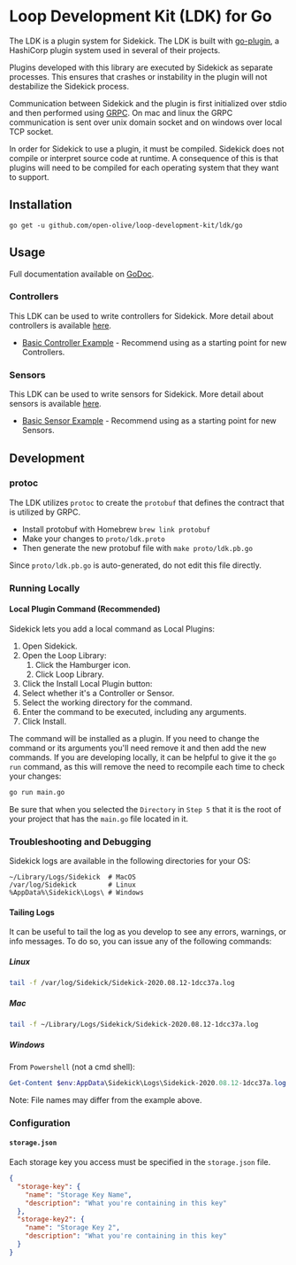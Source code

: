 # Loop Development Kit (LDK) for Go

The LDK is a plugin system for Sidekick. The LDK is built with [go-plugin](https://github.com/hashicorp/go-plugin), a HashiCorp plugin system used in several of their projects.

Plugins developed with this library are executed by Sidekick as separate processes. This ensures that crashes or instability in the plugin will not destabilize the Sidekick process.

Communication between Sidekick and the plugin is first initialized over stdio and then performed using [GRPC](https://grpc.io/). On mac and linux the GRPC communication is sent over unix domain socket and on windows over local TCP socket.

In order for Sidekick to use a plugin, it must be compiled. Sidekick does not compile or interpret source code at runtime. A consequence of this is that plugins will need to be compiled for each operating system that they want to support.

## Installation

```shell
go get -u github.com/open-olive/loop-development-kit/ldk/go
```

## Usage
Full documentation available on [GoDoc](https://godoc.org/github.com/open-olive/loop-development-kit/ldk/go).

### Controllers
This LDK can be used to write controllers for Sidekick. More detail about controllers is available [here](docs/controller.md).

* [Basic Controller Example](https://github.com/open-olive/sidekick-controller-examplego) - Recommend using as a starting point for new Controllers.

### Sensors
This LDK can be used to write sensors for Sidekick. More detail about sensors is available [here](docs/sensor.md).

* [Basic Sensor Example](https://github.com/open-olive/sidekick-sensor-examplego) - Recommend using as a starting point for new Sensors.

## Development

### protoc
The LDK utilizes `protoc` to create the `protobuf` that defines the contract that is utilized by GRPC.

* Install protobuf with Homebrew `brew link protobuf`
* Make your changes to `proto/ldk.proto`
* Then generate the new protobuf file with `make proto/ldk.pb.go`

Since `proto/ldk.pb.go` is auto-generated, do not edit this file directly.

### Running Locally

#### Local Plugin Command (Recommended)

Sidekick lets you add a local command as Local Plugins:

1. Open Sidekick.
2. Open the Loop Library:
    1. Click the Hamburger icon.
    2. Click Loop Library.
3. Click the Install Local Plugin button:
4. Select whether it's a Controller or Sensor.
5. Select the working directory for the command.
6. Enter the command to be executed, including any arguments.
7. Click Install.

The command will be installed as a plugin. If you need to change the command or its arguments you'll need remove it and then add the new commands. If you are developing locally, it can be helpful to give it the `go run` command, as this will remove the need to recompile each time to check your changes:

```sh
go run main.go
```

Be sure that when you selected the `Directory` in `Step 5` that it is the root of your project that has the `main.go` file located in it.

### Troubleshooting and Debugging

Sidekick logs are available in the following directories for your OS:

```shell
~/Library/Logs/Sidekick  # MacOS
/var/log/Sidekick        # Linux
%AppData%\Sidekick\Logs\ # Windows
```

#### Tailing Logs

It can be useful to tail the log as you develop to see any errors, warnings, or info messages.  To do so, you can issue any of the following commands:

##### Linux

```sh
tail -f /var/log/Sidekick/Sidekick-2020.08.12-1dcc37a.log
```

##### Mac

```sh
tail -f ~/Library/Logs/Sidekick/Sidekick-2020.08.12-1dcc37a.log
```

##### Windows

From `Powershell` (not a cmd shell):

```powershell
Get-Content $env:AppData\Sidekick\Logs\Sidekick-2020.08.12-1dcc37a.log –Wait
```

Note: File names may differ from the example above.

### Configuration

#### `storage.json`

Each storage key you access must be specified in the `storage.json` file.

```json
{
  "storage-key": {
    "name": "Storage Key Name",
    "description": "What you're containing in this key"
  },
  "storage-key2": {
    "name": "Storage Key 2",
    "description": "What you're containing in this key"
  }
}
```
